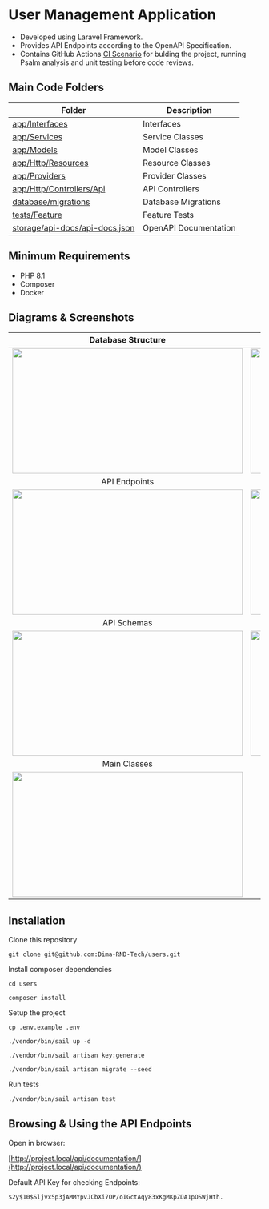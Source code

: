 # User Management Application
- Developed using Laravel Framework.
- Provides API Endpoints according to the OpenAPI Specification.
- Contains GitHub Actions [CI Scenario](https://github.com/Dima-RND-Tech/users/actions) for bulding the project, running Psalm analysis and unit testing before code reviews. 

## Main Code Folders

| Folder | Description |
| --- | --- |
| [app/Interfaces](https://github.com/Dima-RND-Tech/users/tree/main/app/Interfaces) | Interfaces |
| [app/Services](https://github.com/Dima-RND-Tech/users/tree/main/app/Services) | Service Classes | 
| [app/Models](https://github.com/Dima-RND-Tech/users/tree/main/app/Models) | Model Classes |
| [app/Http/Resources](https://github.com/Dima-RND-Tech/users/tree/main/app/Http/Resources) | Resource Classes |
| [app/Providers](https://github.com/Dima-RND-Tech/users/tree/main/app/Providers) | Provider Classes |
| [app/Http/Controllers/Api](https://github.com/Dima-RND-Tech/users/tree/main/app/Http/Controllers/Api) | API Controllers | 
| [database/migrations](https://github.com/Dima-RND-Tech/users/tree/main/database/migrations) | Database Migrations | 
| [tests/Feature](https://github.com/Dima-RND-Tech/users/tree/main/tests/Feature) | Feature Tests | 
| [storage/api-docs/api-docs.json](https://github.com/Dima-RND-Tech/users/tree/main/storage/api-docs/api-docs.json) | OpenAPI Documentation | 

## Minimum Requirements
- PHP 8.1
- Composer
- Docker

## Diagrams & Screenshots

| Database Structure | Processes | 
| :---: | :---: |
| <img src="https://user-images.githubusercontent.com/110030000/221865173-1ed75ebd-cfb7-4b7f-b18e-3320dc7c646a.png" width="460" height="250"> | <img src="https://user-images.githubusercontent.com/110030000/221897478-b3f77163-76d8-4255-90ef-9ab416c6e048.png" width="460" height="250"> |
| API Endpoints | Create User Endpoint |
| <img src="https://user-images.githubusercontent.com/110030000/221867340-72cc91b9-87d4-40c5-a356-e5f787075b46.png" width="460" height="250"> | <img src="https://user-images.githubusercontent.com/110030000/221867345-5d57cf7a-5d1c-41d5-93c3-6787892c0e47.png" width="460" height="250"> |
|  API Schemas | Delete User Endpoint | 
| <img src="https://user-images.githubusercontent.com/110030000/221867342-3a800dd1-82dd-4d86-ba0f-51e16bd11e08.png" width="460" height="250"> |  <img src="https://user-images.githubusercontent.com/110030000/221867348-d18af210-42b9-4700-831c-9659c401e149.png" width="460" height="250"> |
| Main Classes |
| <img src="https://user-images.githubusercontent.com/110030000/221877234-32bdb44a-4916-4421-859f-c4c6b36b4d76.png" width="460" height="250"> |

## Installation

Clone this repository
```
git clone git@github.com:Dima-RND-Tech/users.git
```

Install composer dependencies
```
cd users

composer install
```

Setup the project
```
cp .env.example .env

./vendor/bin/sail up -d

./vendor/bin/sail artisan key:generate

./vendor/bin/sail artisan migrate --seed
```

Run tests
```
./vendor/bin/sail artisan test
```

## Browsing & Using the API Endpoints

Open in browser:

[http://project.local/api/documentation/](http://project.local/api/documentation/)

Default API Key for checking Endpoints:
```
$2y$10$Sljvx5p3jAMMYpvJCbXi7OP/oIGctAqy83xKgMKpZDA1pOSWjHth.
```
